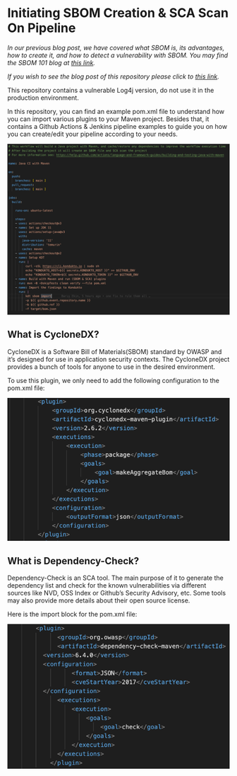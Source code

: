 # Initiating SBOM Creation & SCA Scan On Pipeline

*In our previous blog post, we have covered what SBOM is, its advantages, how to create it, and how to detect a vulnerability with SBOM. You may find the SBOM 101 blog at [this link](https://kondukto.io/blog/sbom-software-bill-of-materials).*

*If you wish to see the blog post of this repository please click to [this link](https://kondukto.io/blog/how-to-generate-and-audit-sbom-in-a-ci-cd-pipeline).*

This repository contains a vulnerable Log4j version, do not use it in the production environment.

In this repository, you can find an example pom.xml file to understand how you can import various plugins to your Maven project. Besides that, it contains a Github Actions & Jenkins pipeline examples to guide you on how you can create/edit your pipeline according to your needs.

![Github Actions Pipeline](/assets/actions_pipeline.png)

## What is CycloneDX? 

CycloneDX is a Software Bill of Materials(SBOM) standard by OWASP and it’s designed for use in application security contexts. The CycloneDX project provides a bunch of tools for anyone to use in the desired environment. 

To use this plugin, we only need to add the following configuration to the pom.xml file:

![Codedx Maven Plugin](/assets/codedx.png)

## What is Dependency-Check?

Dependency-Check is an SCA tool. The main purpose of it to generate the dependency list and check for the known vulnerabilities via different sources like NVD, OSS Index or Github’s Security Advisory, etc. Some tools may also provide more details about their open source license. 

Here is the import block for the pom.xml file:

![Dependency-Check plugin](/assets/depcheck.png)